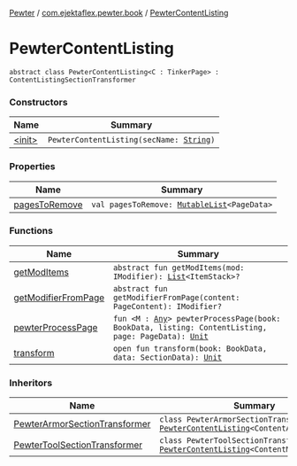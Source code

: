 [Pewter](../../index.md) / [com.ejektaflex.pewter.book](../index.md) / [PewterContentListing](./index.md)

# PewterContentListing

`abstract class PewterContentListing<C : TinkerPage> : ContentListingSectionTransformer`

### Constructors

| Name | Summary |
|---|---|
| [&lt;init&gt;](-init-.md) | `PewterContentListing(secName: `[`String`](https://kotlinlang.org/api/latest/jvm/stdlib/kotlin/-string/index.html)`)` |

### Properties

| Name | Summary |
|---|---|
| [pagesToRemove](pages-to-remove.md) | `val pagesToRemove: `[`MutableList`](https://kotlinlang.org/api/latest/jvm/stdlib/kotlin.collections/-mutable-list/index.html)`<PageData>` |

### Functions

| Name | Summary |
|---|---|
| [getModItems](get-mod-items.md) | `abstract fun getModItems(mod: IModifier): `[`List`](https://kotlinlang.org/api/latest/jvm/stdlib/kotlin.collections/-list/index.html)`<ItemStack>?` |
| [getModifierFromPage](get-modifier-from-page.md) | `abstract fun getModifierFromPage(content: PageContent): IModifier?` |
| [pewterProcessPage](pewter-process-page.md) | `fun <M : `[`Any`](https://kotlinlang.org/api/latest/jvm/stdlib/kotlin/-any/index.html)`> pewterProcessPage(book: BookData, listing: ContentListing, page: PageData): `[`Unit`](https://kotlinlang.org/api/latest/jvm/stdlib/kotlin/-unit/index.html) |
| [transform](transform.md) | `open fun transform(book: BookData, data: SectionData): `[`Unit`](https://kotlinlang.org/api/latest/jvm/stdlib/kotlin/-unit/index.html) |

### Inheritors

| Name | Summary |
|---|---|
| [PewterArmorSectionTransformer](../-pewter-armor-section-transformer/index.md) | `class PewterArmorSectionTransformer : `[`PewterContentListing`](./index.md)`<ContentArmorModifier>` |
| [PewterToolSectionTransformer](../-pewter-tool-section-transformer/index.md) | `class PewterToolSectionTransformer : `[`PewterContentListing`](./index.md)`<ContentModifier>` |
